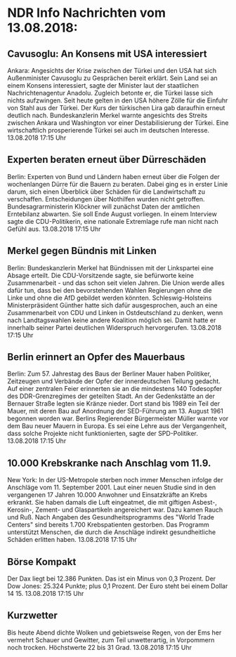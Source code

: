 # NDR Info Nachrichten vom 13.08.2018:


## Cavusoglu: An Konsens mit USA interessiert
Ankara: Angesichts der Krise zwischen der Türkei und den USA hat sich Außenminister Cavusoglu zu Gesprächen bereit erklärt. Sein Land sei an einem Konsens interessiert, sagte der Minister laut der staatlichen Nachrichtenagentur Anadolu. Zugleich betonte er, die Türkei lasse sich nichts aufzwingen. Seit heute gelten in den USA höhere Zölle für die Einfuhr von Stahl aus der Türkei. Der Kurs der türkischen Lira gab daraufhin erneut deutlich nach. Bundeskanzlerin Merkel warnte angesichts des Streits zwischen Ankara und Washington vor einer Destabilisierung der Türkei. Eine wirtschaftlich prosperierende Türkei sei auch im deutschen Interesse. 13.08.2018 17:15 Uhr 

## Experten beraten erneut über Dürreschäden
Berlin: Experten von Bund und Ländern haben erneut über die Folgen der wochenlangen Dürre für die Bauern zu beraten. Dabei ging es in erster Linie darum, sich einen Überblick über Schäden für die Landwirtschaft zu verschaffen. Entscheidungen über Nothilfen wurden nicht getroffen. Bundesagrarministerin Klöckner will zunächst Daten der amtlichen Erntebilanz abwarten. Sie soll Ende August vorliegen. In einem Interview sagte die CDU-Politikerin, eine nationale Extremlage rufe man nicht nach Gefühl aus. 13.08.2018 17:15 Uhr 

## Merkel gegen Bündnis mit Linken
Berlin:     Bundeskanzlerin Merkel hat Bündnissen mit der Linkspartei eine Absage erteilt. Die CDU-Vorsitzende sagte, sie befürworte keine Zusammenarbeit - und das schon seit vielen Jahren. Die Union werde alles dafür tun, dass bei den bevorstehenden Wahlen Regierungen ohne die Linke und ohne die AfD gebildet werden könnten. Schleswig-Holsteins Ministerpräsident Günther hatte sich dafür ausgesprochen, auch an eine Zusammenarbeit von CDU und Linken in Ostdeutschland zu denken, wenn nach Landtagswahlen keine andere Koalition möglich sei. Damit hatte er innerhalb seiner Partei deutlichen Widerspruch hervorgerufen. 13.08.2018 17:15 Uhr 

## Berlin erinnert an Opfer des Mauerbaus
Berlin: Zum 57. Jahrestag des Baus der Berliner Mauer haben Politiker, Zeitzeugen und Verbände der Opfer der innerdeutschen Teilung gedacht. Auf einer zentralen Feier erinnerten sie an die mindestens 140 Todesopfer des DDR-Grenzregimes der geteilten Stadt. An der Gedenkstätte an der Bernauer Straße legten sie Kränze nieder. Dort stand bis 1989 ein Teil der Mauer, mit deren Bau auf Anordnung der SED-Führung am 13. August 1961 begonnen worden war. Berlins Regierender Bürgermeister Müller warnte vor dem Bau neuer Mauern in Europa. Es sei eine Lehre aus der Vergangenheit, dass solche Projekte nicht funktionierten, sagte der SPD-Politiker. 13.08.2018 17:15 Uhr 

## 10.000 Krebskranke nach Anschlag vom 11.9.
New York: In der US-Metropole sterben noch immer Menschen infolge der Anschläge vom 11. September 2001. Laut einer neuen Studie sind in den vergangenen 17 Jahren 10.000 Anwohner und Einsatzkräfte an Krebs erkrankt. Sie haben damals die Luft eingeatmet, die mit giftigen Asbest-, Kerosin-, Zement- und Glaspartikeln angereichert war. Dazu kamen Rauch und Ruß. Nach Angaben des Gesundheitsprogramms des "World Trade Centers" sind bereits 1.700 Krebspatienten gestorben. Das Programm unterstützt Menschen, die durch die Anschläge indirekt gesundheitliche Schäden erlitten haben. 13.08.2018 17:15 Uhr 

## Börse Kompakt
Der Dax liegt bei 12.386 Punkten. Das ist ein Minus von 0,3 Prozent. Der Dow Jones: 25.324 Punkte; plus 0,1 Prozent. Der Euro steht bei einem Dollar 14 15. 13.08.2018 17:15 Uhr 

## Kurzwetter
Bis heute Abend dichte Wolken und gebietsweise Regen, von der Ems her vermehrt Schauer und Gewitter, zum Teil unwetterartig, in Vorpommern noch trocken. Höchstwerte 22 bis 31 Grad. 13.08.2018 17:15 Uhr 
